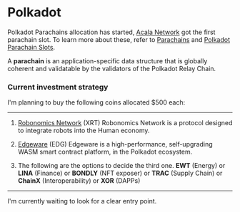 # Polkadot
Polkadot Parachains allocation has started, [Acala Network](https://cryptoslate.com/acala-network-wins-a-parachain-slot-on-polkadot-dot-testnet/) got the first parachain slot. To learn more about these, refer to [Parachains](https://wiki.polkadot.network/docs/en/learn-parachains) and [Polkadot Parachain Slots](https://polkadot.network/polkadot-parachain-slots/).

A **parachain** is an application-specific data structure that is globally coherent and validatable by the validators of the Polkadot Relay Chain.

### Current investment strategy

I'm planning to buy the following coins allocated $500 each:

***
1. [Robonomics Network](https://robonomics.network/) (XRT)
   Robonomics Network is a protocol designed to integrate robots into the Human economy.
   
2. [Edgeware](https://edgewa.re/) (EDG)
   Edgeware is a high-performance, self-upgrading WASM smart contract platform, in the Polkadot ecosystem.
   
3. The following are the options to decide the third one.
   **EWT** (Energy) or **LINA** (Finance) or **BONDLY** (NFT exposer) or **TRAC** (Supply Chain) or **ChainX** (Interoperability) or **XOR** (DAPPs)
  
***

I'm currently waiting to look for a clear entry point.